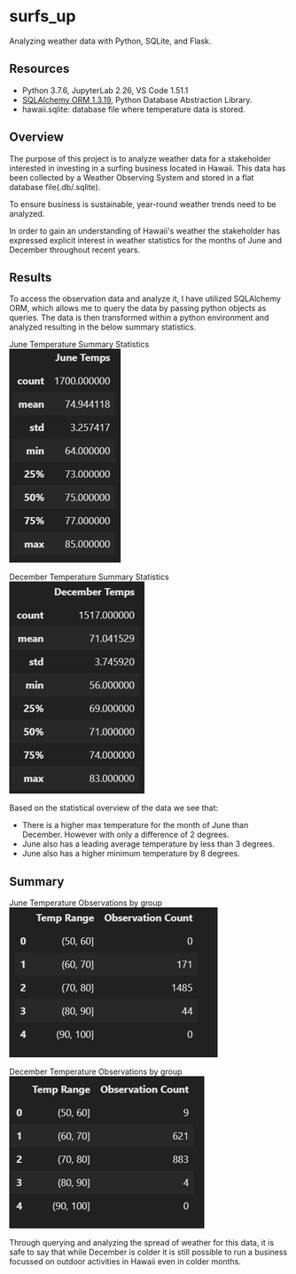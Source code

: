 # surfs_up
Analyzing weather data with Python, SQLite, and Flask.

## Resources 
- Python 3.7.6, JupyterLab 2.26, VS Code 1.51.1
- [SQLAlchemy ORM 1.3.19](https://docs.sqlalchemy.org/en/13/orm/), Python Database Abstraction Library.
- hawaii.sqlite: database file where temperature data is stored.

## Overview
The purpose of this project is to analyze weather data  for a stakeholder interested in investing in a surfing business located in Hawaii.
This data has been collected by a Weather Observing System and stored in a flat database file(.db/.sqlite).

To ensure business is sustainable, year-round weather trends need to be analyzed. 

In order to gain an understanding of Hawaii's weather the stakeholder has expressed explicit interest in weather statistics for the months of June and December throughout recent years. 

## Results 
To access the observation data and analyze it, I have utilized SQLAlchemy ORM, which allows me to query the data by passing python objects as queries. 
The data is then transformed within a python environment and analyzed resulting in the below summary statistics.

 June Temperature Summary Statistics  <br>
![june_temp](https://github.com/DonnieData/surfs_up/blob/main/Reosurce/june_frame.png)

 December Temperature Summary Statistics  <br>
![december_temp](https://github.com/DonnieData/surfs_up/blob/main/Reosurce/december_frame.png)

Based on the statistical overview of the data we see that: 
- There is a higher max temperature for the month of June than December. However with only a difference of 2 degrees. 
- June also has a leading average temperature by less than 3 degrees.  
- June also has a higher minimum temperature by 8 degrees. 



## Summary 


June Temperature Observations by group<br>
![june_spread](https://github.com/DonnieData/surfs_up/blob/main/Reosurce/june_temp_spread.png)

December Temperature Observations by group<br>
![december spread](https://github.com/DonnieData/surfs_up/blob/main/Reosurce/december_temp_spread.png)

Through querying and analyzing the spread of weather for this data, it is safe to say that while December is colder it is still possible to run a business focussed on outdoor activities in Hawaii even in colder months.  
